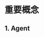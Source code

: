 <!--
 * @Author: ceasarXuu zhangxu.201712@gmail.com
 * @Date: 2023-05-15 23:32:17
 * @LastEditors: ceasarXuu zhangxu.201712@gmail.com
 * @LastEditTime: 2023-06-30 00:21:27
 * @FilePath: /LangChain-Learn/基础概念/概述.md
 * @Description: 这是默认设置,请设置`customMade`, 打开koroFileHeader查看配置 进行设置: https://github.com/OBKoro1/koro1FileHeader/wiki/%E9%85%8D%E7%BD%AE
-->
# 


# 重要概念

## 1. Agent 